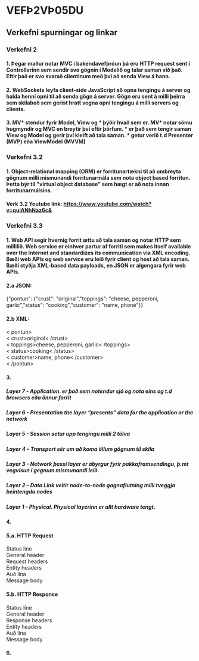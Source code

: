 # VEFÞ2VÞ05DU

## Verkefni spurningar og linkar

### Verkefni 2
#### 1. Þegar maður notar MVC í bakendavefþróun þá eru HTTP request sent í Controllerinn sem sendir svo gögnin í Modelið og talar saman við það. Eftir það er svo svarað clientinum með því að senda View á hann.

#### 2. WebSockets leyfa client-side JavaScript að opna tengingu á server og halda henni opni til að senda gögn á server. Gögn eru sent á milli þeirra sem skilaboð sem gerist hratt vegna opni tengingu á milli servers og clients.

#### 3. MV* stendur fyrir Model, View og * þýðir hvað sem er. MV* notar sömu hugmyndir og MVC en breytir því eftir þörfum. * er það sem tengir saman View og Model og gerir því kleift að tala saman. * getur verið t.d Presenter (MVP) eða ViewModel (MVVM)

### Verkefni 3.2
#### 1. Object-relational mapping (ORM) er forritunartækni til að umbreyta gögnum milli mismunandi forritunarmála sem nota object based forritun. Þetta býr til "virtual object database" sem hægt er að nota innan forritunarmálsins.
#### Verk 3.2 Youtube link: https://www.youtube.com/watch?v=quiANhNaz6c&

### Verkefni 3.3
#### 1. Web API segir hvernig forrit ættu að tala saman og notar HTTP sem millilið. Web service er einhver partur af forriti sem makes itself available over the Internet and standardizes its communication via XML encoding. Bæði web APIs og web service eru leið fyrir client og host að tala saman. Bæði styðja XML-based data payloads, en JSON er algengara fyrir web APIs.

#### 2.a JSON: 
{"pontun": {"crust": "original","toppings": "cheese, pepperoni, garlic","status": "cooking","customer": "name, phone"}}
#### 2.b XML:
< pontun><br>
  < crust>original< /crust><br>
  < toppings>cheese, pepperoni, garlic< /toppings><br>
  < status>cooking< /status><br>
  < customer>name, phone< /customer><br>
< /pontun>

#### 3.
##### Layer 7 - Application. er það sem notendur sjá og nota eins og t.d browsers eða önnur forrit
##### Layer 6 - Presentation the layer “presents” data for the application or the network
##### Layer 5 - Session setur upp tengingu milli 2 tölva
##### Layer 4 – Transport sér um að koma öllum gögnum til skila
##### Layer 3 - Network þessi layer er ábyrgur fyrir pakkaframsendingu, þ.mt vegvísun í gegnum mismunandi leið.
##### Layer 2 – Data Link veitir node-to-node gagnaflutning milli tveggja beintengda nodes
##### Layer 1 - Physical. Physical layerinn er allt hardware tengt.

#### 4.

#### 5.a. HTTP Request
Status line <br>
General header <br>
Request headers <br>
Entity headers <br>
Auð lína<br>
Message body <br>

#### 5.b. HTTP Response
Status line <br>
General header <br>
Response headers <br>
Entity headers <br>
Auð lína<br>
Message body <br>

#### 6.
